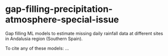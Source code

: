 # gap-filling-precipitation-atmosphere-special-issue

Gap filling ML models to estimate missing daily rainfall data at different sites in Andalusia region (Southern Spain).

To cite any of these models: ...
